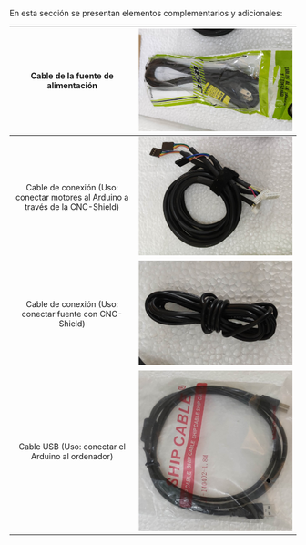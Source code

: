 En esta sección se presentan elementos complementarios y adicionales:

Cable de la fuente de alimentación | <img src="https://github.com/u201712431/ProyectoEmbebidos/blob/main/Imagenes/Cable_FuenteDeAlimentacion.jpg" alt="Cable Fuente de Alimentación">
:------: | :------:
Cable de conexión (Uso: conectar motores al Arduino a través de la CNC-Shield) | <img src="https://github.com/u201712431/ProyectoEmbebidos/blob/main/Imagenes/CablesParaConexion.jpg" alt="Cables para conexión">
Cable de conexión (Uso: conectar fuente con CNC-Shield) | <img src="https://github.com/u201712431/ProyectoEmbebidos/blob/main/Imagenes/Cables_Fuente-CNC_Shield.jpg" alt="Cable conexión fuente-CNC_Shield">
Cable USB (Uso: conectar el Arduino al ordenador) | <img src="https://github.com/u201712431/ProyectoEmbebidos/blob/main/Imagenes/Cable_USB_Arduino-PC.jpg" alt="Cable Arduino">

